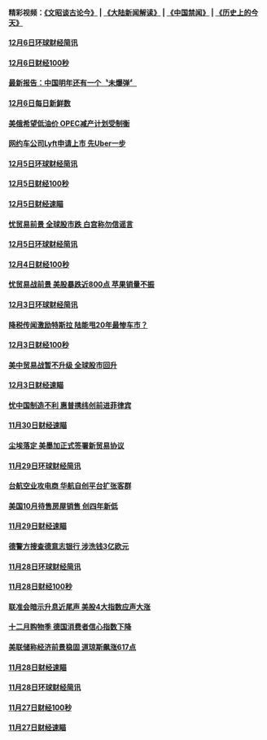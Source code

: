 #### 精彩视频：[《文昭谈古论今》](https://github.com/gfw-breaker/wenzhao/blob/master/README.md?t=12072131) | [《大陆新闻解读》](https://github.com/gfw-breaker/ntdtv-comedy/blob/master/README.md?t=12072131) | [《中国禁闻》](https://github.com/gfw-breaker/ntdtv-news/blob/master/README.md?t=12072131) | [《历史上的今天》](https://github.com/gfw-breaker/today-in-history/blob/master/README.md?t=12072131) 

#### [12月6日环球财经简讯](../pages/news208/a1402354.md?t=12072131) 

#### [12月6日财经100秒](../pages/news208/a1402348.md?t=12072131) 

#### [最新报告：中国明年还有一个〝未爆弹〞](../pages/news208/a1402187.md?t=12072131) 

#### [12月6日每日新鲜数](../pages/news208/a1402271.md?t=12072131) 

#### [美俄希望低油价 OPEC减产计划受制衡](../pages/news208/a1402265.md?t=12072131) 

#### [网约车公司Lyft申请上市 先Uber一步](../pages/news208/a1402259.md?t=12072131) 

#### [12月5日环球财经简讯](../pages/news208/a1402214.md?t=12072131) 

#### [12月5日财经100秒](../pages/news208/a1402203.md?t=12072131) 

#### [12月5日财经速瞄](../pages/news208/a1402134.md?t=12072131) 

#### [忧贸易前景 全球股市跌 白宫称勿信谣言](../pages/news208/a1402129.md?t=12072131) 

#### [12月5日环球财经简讯](../pages/news208/a1402077.md?t=12072131) 

#### [12月4日财经100秒](../pages/news208/a1402065.md?t=12072131) 

#### [忧贸易战前景 美股暴跌近800点 苹果销量不振](../pages/news208/a1401980.md?t=12072131) 

#### [12月3日环球财经简讯](../pages/news208/a1401934.md?t=12072131) 

#### [降税传闻激励特斯拉 陆能甩20年最惨车市？](../pages/news208/a1401906.md?t=12072131) 

#### [12月3日财经100秒](../pages/news208/a1401904.md?t=12072131) 

#### [美中贸易战暂不升级 全球股市回升](../pages/news208/a1401838.md?t=12072131) 

#### [12月3日财经速瞄](../pages/news208/a1401830.md?t=12072131) 

#### [忧中国制造不利 惠普携纬创前进菲律宾](../pages/news208/a1401768.md?t=12072131) 

#### [11月30日财经速瞄](../pages/news208/a1401507.md?t=12072131) 

#### [尘埃落定 美墨加正式签署新贸易协议](../pages/news208/a1401468.md?t=12072131) 

#### [11月29日环球财经简讯](../pages/news208/a1401465.md?t=12072131) 

#### [台航空业攻电商 华航自创平台扩张客群](../pages/news208/a1401437.md?t=12072131) 

#### [美国10月待售房屋销售 创四年新低](../pages/news208/a1401370.md?t=12072131) 

#### [11月29日财经速瞄](../pages/news208/a1401361.md?t=12072131) 

#### [德警方搜查德意志银行 涉洗钱3亿欧元](../pages/news208/a1401321.md?t=12072131) 

#### [11月28日环球财经简讯](../pages/news208/a1401308.md?t=12072131) 

#### [11月28日财经100秒](../pages/news208/a1401297.md?t=12072131) 

#### [联准会暗示升息近尾声 美股4大指数应声大涨](../pages/news208/a1401258.md?t=12072131) 

#### [十二月购物季 德国消费者信心指数下降](../pages/news208/a1401166.md?t=12072131) 

#### [美联储称经济前景稳固 道琼斯飙涨617点](../pages/news208/a1401214.md?t=12072131) 

#### [11月28日财经速瞄](../pages/news208/a1401210.md?t=12072131) 

#### [11月28日环球财经简讯](../pages/news208/a1401164.md?t=12072131) 

#### [11月27日财经100秒](../pages/news208/a1401144.md?t=12072131) 

#### [11月27日财经速瞄](../pages/news208/a1401040.md?t=12072131) 

